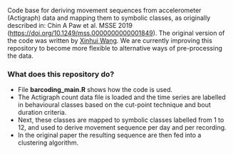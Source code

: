 Code base for deriving movement sequences from accelerometer (Actigraph) data and mapping them to symbolic classes, as originally described in: Chin A Paw et al. MSSE 2019 (https://doi.org/10.1249/mss.0000000000001849). The original version of the code was written by [Xinhui Wang](https://www.researchgate.net/profile/Xinhui_Wang5). We are currently improving this repository to become more flexible to alternative ways of pre-processing the data.

### What does this repository do?
- File **barcoding_main.R** shows how the code is used.
- The Actigraph count data file is loaded and the time series are labelled in behavioural classes based on the cut-point technique and bout duration criteria.
- Next, these classes are mapped to symbolic classes labelled from 1 to 12, and used to derive movement sequence per day and per recording. 
- In the original paper the resulting sequence are then fed into a clustering algorithm.
